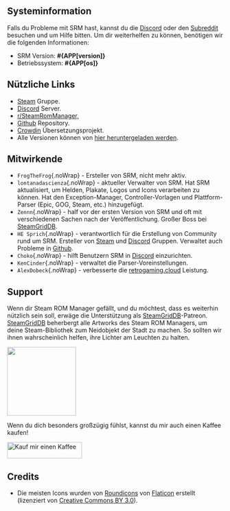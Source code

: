 ## Systeminformation

Falls du Probleme mit SRM hast, kannst du die [Discord](https://discord.gg/bnSVJrz) oder den [Subreddit](https://www.reddit.com/r/SteamRomManager/) besuchen und um Hilfe bitten. Um dir weiterhelfen zu können, benötigen wir die folgenden Informationen:

* SRM Version: **#{APP[version]}**
* Betriebssystem: **#{APP[os]}**

## Nützliche Links

* [Steam](https://steamcommunity.com/groups/steamrommanager) Gruppe.
* [Discord](https://discord.gg/bnSVJrz) Server.
* [r/SteamRomManager,](https://www.reddit.com/r/SteamRomManager/)
* [Github](https://github.com/SteamGridDB/steam-rom-manager) Repository.
* [Crowdin](https://crowdin.com/project/steam-rom-manager) Übersetzungsprojekt.
* Alle Versionen können von [hier heruntergeladen werden](https://github.com/SteamGridDB/steam-rom-manager/releases).

## Mitwirkende
* `FrogTheFrog`{.noWrap} - Ersteller von SRM, nicht mehr aktiv.
* `lontanadascienza`{.noWrap} - aktueller Verwalter von SRM. Hat SRM aktualisiert, um Helden, Plakate, Logos und Icons verarbeiten zu können. Hat den Exception-Manager, Controller-Vorlagen und Plattform-Parser (Epic, GOG, Steam, etc.) hinzugefügt.
* `Zennn`{.noWrap} - half vor der ersten Version von SRM und oft mit verschiedenen Sachen nach der Veröffentlichung. Großer Boss bei [SteamGridDB](https://www.steamgriddb.com/).
* `HE Sprich`{.noWrap} - verantwortlich für die Erstellung von Community rund um SRM. Ersteller von [Steam](https://steamcommunity.com/groups/steamrommanager) und [Discord](https://discord.gg/bnSVJrz) Gruppen. Verwaltet auch Probleme in [Github](https://github.com/SteamGridDB/steam-rom-manager).
* `Choko`{.noWrap} - hilft Benutzern SRM in [Discord](https://discord.gg/bnSVJrz) einzurichten.
* `KenCinder`{.noWrap} - verwaltet die Parser-Voreinstellungen.
* `AlexDobeck`{.noWrap} - verbesserte die [retrogaming.cloud](https://retrogaming.cloud/) Leistung.

## Support
Wenn dir Steam ROM Manager gefällt, und du möchtest, dass es weiterhin nützlich sein soll, erwäge die Unterstützung als [SteamGridDB](https://www.steamgriddb.com/)-Patreon. [SteamGridDB](https://www.steamgriddb.com/) beherbergt alle Artworks des Steam ROM Managers, um deine Steam-Bibliothek zum Neidobjekt der Stadt zu machen. So sollten wir ihnen wahrscheinlich helfen, ihre Lichter am Leuchten zu halten.

<a href="https://www.patreon.com/steamgriddb">
    <img src="https://c5.patreon.com/external/logo/become_a_patron_button@2x.png" width="160">
</a>

Wenn du dich besonders großzügig fühlst, kannst du mir auch einen Kaffee kaufen!

<a href="https://www.buymeacoffee.com/cbartondock" target="_blank">
  <img src="https://cdn.buymeacoffee.com/buttons/default-orange.png" alt="Kauf mir einen Kaffee" height="38" width="174">
</a>

## Credits

* Die meisten Icons wurden von [Roundicons](https://www.flaticon.com/authors/roundicons) von [Flaticon](https://www.flaticon.com) erstellt (lizenziert von [Creative Commons BY 3.0](https://creativecommons.org/licenses/by/3.0/)).
